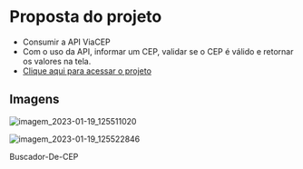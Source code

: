 # Proposta do projeto
- Consumir a API ViaCEP
- Com o uso da API, informar um CEP, validar se o CEP é válido e retornar os valores na tela.
- [Clique aqui para acessar o projeto](https://jocimarrodrigues.github.io/Buscador-De-CEP/)

## Imagens
![imagem_2023-01-19_125511020](https://user-images.githubusercontent.com/116130103/213490078-0dd73d60-14e1-46bf-8bb8-7f34c309b98e.png)

![imagem_2023-01-19_125522846](https://user-images.githubusercontent.com/116130103/213490126-4c5ecd3a-95c4-47da-8a27-5d6aa5f789d2.png)



Buscador-De-CEP